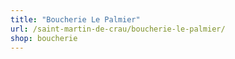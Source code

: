 ```yaml
---
title: "Boucherie Le Palmier"
url: /saint-martin-de-crau/boucherie-le-palmier/
shop: boucherie
---
```

